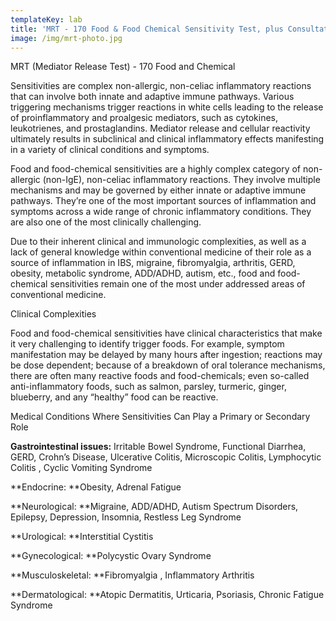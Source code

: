 ```yaml
---
templateKey: lab
title: 'MRT - 170 Food & Food Chemical Sensitivity Test, plus Consultation Report $435'
image: /img/mrt-photo.jpg
---
```

MRT (Mediator Release Test) - 170 Food and Chemical 

Sensitivities are complex non-allergic, non-celiac inflammatory reactions that can involve both innate and adaptive immune pathways. Various triggering mechanisms trigger reactions in white cells leading to the release of proinflammatory and proalgesic mediators, such as cytokines, leukotrienes, and prostaglandins. Mediator release and cellular reactivity ultimately results in subclinical and clinical inflammatory effects manifesting in a variety of clinical conditions and symptoms.



Food and food-chemical sensitivities are a highly complex category of non-allergic (non-IgE), non-celiac inflammatory reactions. They involve multiple mechanisms and may be governed by either innate or adaptive immune pathways. They’re one of the most important sources of inflammation and symptoms across a wide range of chronic inflammatory conditions. They are also one of the most clinically challenging.



Due to their inherent clinical and immunologic complexities, as well as a lack of general knowledge within conventional medicine of their role as a source of inflammation in IBS, migraine, fibromyalgia, arthritis, GERD, obesity, metabolic syndrome, ADD/ADHD, autism, etc., food and food-chemical sensitivities remain one of the most under addressed areas of conventional medicine.



Clinical Complexities

Food and food-chemical sensitivities have clinical characteristics that make it very challenging to identify trigger foods. For example, symptom manifestation may be delayed by many hours after ingestion; reactions may be dose dependent; because of a breakdown of oral tolerance mechanisms, there are often many reactive foods and food-chemicals; even so-called anti-inflammatory foods, such as salmon, parsley, turmeric, ginger, blueberry, and any “healthy” food can be reactive.



Medical Conditions Where Sensitivities Can Play a Primary or Secondary Role

**Gastrointestinal issues:** Irritable Bowel Syndrome, Functional Diarrhea, GERD, Crohn’s Disease, Ulcerative Colitis, Microscopic Colitis, Lymphocytic Colitis, Cyclic Vomiting Syndrome

**Endocrine: **Obesity, Adrenal Fatigue

**Neurological: **Migraine, ADD/ADHD, Autism Spectrum Disorders, Epilepsy, Depression, Insomnia, Restless Leg Syndrome

**Urological: **Interstitial Cystitis

**Gynecological: **Polycystic Ovary Syndrome

**Musculoskeletal: **Fibromyalgia, Inflammatory Arthritis

**Dermatological: **Atopic Dermatitis, Urticaria, Psoriasis, Chronic Fatigue Syndrome
